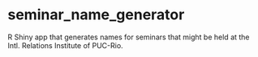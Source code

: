 # seminar_name_generator
R Shiny app that generates names for seminars that might be held at the Intl. Relations Institute of PUC-Rio.
